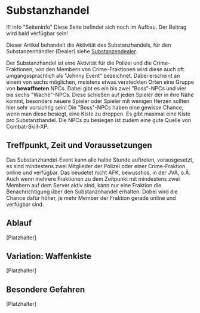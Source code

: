 # Substanzhandel

!!! info "Seiteninfo" 
    Diese Seite befindet sich noch im Aufbau. Der Beitrag wird bald verfügbar sein!

Dieser Artikel behandelt die Aktivität des Substanzhandels, für den Substanzenhändler (Dealer) siehe [Substanzendealer](substanzendealer.md).

Der Substanzhandel ist eine Aktivität für die Polizei und die Crime-Fraktionen, von den Membern von Crime-Fraktionen wird diese auch oft umgangssprachlich als "Johnny Event" bezeichnet.
Dabei erscheint an einem von sechs möglichen, meistens etwas versteckten Orten eine Gruppe von **bewaffneten** NPCs. Dabei gibt es ein bis zwei "Boss"-NPCs und vier bis sechs "Wache"-NPCs. Diese schießen auf jeden Spieler der in ihre Nähe kommt, besonders neuere Spieler oder Spieler mit wenigen Herzen sollten hier sehr vorsichtig sein!
Die "Boss"-NPCs haben eine gewisse Chance, wenn man diese besiegt, eine Kiste zu droppen. Es gibt maximal eine Kiste pro Substanzhandel. Die NPCs zu besiegen ist zudem eine gute Quelle von Combat-Skill-XP.


## Treffpunkt, Zeit und Voraussetzungen

Das Substanzhandel-Event kann alle halbe Stunde auftreten, vorausgesetzt, es sind mindestens zwei Mitglieder der Polizei oder einer Crime-Fraktion online und verfügbar. Das beudetet nicht AFK, bewusstlos, in der JVA, o.Ä.
Auch wenn mehrere Fraktionen zu dem Zeitpunkt mit mindestens zwei Membern auf dem Server aktiv sind, kann nur eine Fraktion die Benachrichtigung über den Substanznhandel erhalten. Dobei wird die Chance dafür höher, je mehr Member der Fraktion gerade online und verfügbar sind.



## Ablauf

[Platzhalter]

## Variation: Waffenkiste

[Platzhalter]

## Besondere Gefahren

[Platzhalter]
